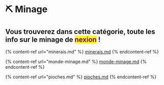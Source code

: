 # ⛏ Minage

## Vous trouverez dans cette catégorie, toute les info sur le minage de <mark style="color:purple;">nexion</mark> !&#x20;

{% content-ref url="minerais.md" %}
[minerais.md](minerais.md)
{% endcontent-ref %}

{% content-ref url="monde-minage.md" %}
[monde-minage.md](monde-minage.md)
{% endcontent-ref %}

{% content-ref url="pioches.md" %}
[pioches.md](pioches.md)
{% endcontent-ref %}
